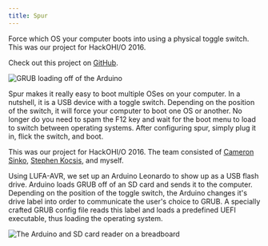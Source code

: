 ```yaml
---
title: Spur
---
```


Force which OS your computer boots into using a physical toggle switch. This was our project for HackOHI/O 2016.

Check out this project on [GitHub](https://github.com/codeThatThinks/spur).

![GRUB loading off of the Arduino](grub-loading.gif)

Spur makes it really easy to boot multiple OSes on your computer. In a nutshell, it is a USB device with a toggle switch. Depending on the position of the switch, it will force your computer to boot one OS or another. No longer do you need to spam the F12 key and wait for the boot menu to load to switch between operating systems. After configuring spur, simply plug it in, flick the switch, and boot.

This was our project for HackOHI/O 2016. The team consisted of [Cameron Sinko](https://github.com/csinko), [Stephen Kocsis](https://www.youtube.com/channel/UCnDsOMp6A68Iyxq26EJ0yPQ), and myself.

Using LUFA-AVR, we set up an Arduino Leonardo to show up as a USB flash drive. Arduino loads GRUB off of an SD card and sends it to the computer. Depending on the position of the toggle switch, the Arduino changes it's drive label into order to communicate the user's choice to GRUB. A specially crafted GRUB config file reads this label and loads a predefined UEFI executable, thus loading the operating system.

![The Arduino and SD card reader on a breadboard](breadboard.jpg)
